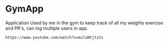 # GymApp
Application Used by me in the gym to keep track of all my weights exercise and PR's, can log multiple users in app.

`https://www.youtube.com/watch?v=mzluNtjtzCs`
